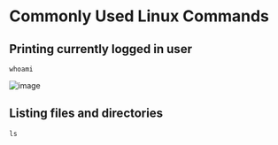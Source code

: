 # Commonly Used Linux Commands

## Printing currently logged in user
```
whoami
```
![image](https://github.com/user-attachments/assets/6bf47cd5-a768-4405-8a7b-1938024b9b80)



## Listing files and directories
```
ls
```
